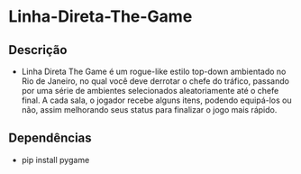 # Linha-Direta-The-Game

## Descrição

- Linha Direta The Game é um rogue-like estilo top-down ambientado no Rio de Janeiro, no qual você deve derrotar o chefe do tráfico, passando por uma série de ambientes selecionados aleatoriamente até o chefe final.
A cada sala, o jogador recebe alguns itens, podendo equipá-los ou não, assim melhorando seus status para finalizar o jogo mais rápido.

## Dependências 
- pip install pygame